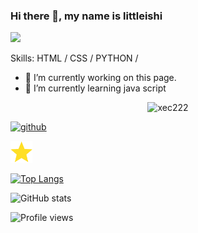 ### Hi there 👋, my name is littleishi
![](https://media.discordapp.net/attachments/608711485849337856/985219116572999740/f353caa660ae1e0b2c29bb06500bae1d.gif)


Skills: HTML / CSS / PYTHON / 

- 🔭 I’m currently working on this page. 
- 🌱 I’m currently learning java script  

<p align="center"><img src="https://github-readme-stats.vercel.app/api/top-langs?username=xec222&show_icons=true&locale=en&layout=compact" alt="xec222" /></p>


[<img src='https://cdn.jsdelivr.net/npm/simple-icons@3.0.1/icons/github.svg' alt='github' height='40'>](https://github.com/xec222)  

<a href='https://stars.github.com/'><img src='https://raw.githubusercontent.com/acervenky/animated-github-badges/master/assets/starbadge.gif' width='35' height='35'></a> 

[![Top Langs](https://github-readme-stats.vercel.app/api/top-langs/?username=xec222)](https://github.com/anuraghazra/github-readme-stats)

![GitHub stats](https://github-readme-stats.vercel.app/api?username=xec222&show_icons=true)  

![Profile views](https://gpvc.arturio.dev/xec222)  
